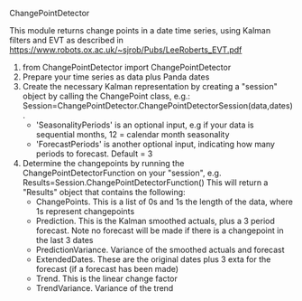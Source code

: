 ChangePointDetector

This module returns change points in a date time series, using Kalman filters and EVT as described in https://www.robots.ox.ac.uk/~sjrob/Pubs/LeeRoberts_EVT.pdf

1. from ChangePointDetector import ChangePointDetector
2. Prepare your time series as data plus Panda dates
3. Create  the necessary Kalman representation by creating a "session" object by calling the ChangePoint class, e.g.:
	Session=ChangePointDetector.ChangePointDetectorSession(data,dates). 
	- 'SeasonalityPeriods' is an optional input, e.g if your data is sequential months, 12 = calendar month seasonality
	- 'ForecastPeriods' is another optional input, indicating how many periods to forecast.  Default = 3
4. Determine the changepoints by running the ChangePointDetectorFunction on your "session", e.g. Results=Session.ChangePointDetectorFunction()
   This will return a "Results" object that contains the following:
	- ChangePoints. This is a list of 0s and 1s the length of the data, where 1s represent changepoints
	- Prediction. This is the Kalman smoothed actuals, plus a 3 period forecast. Note no forecast will be made if there is a changepoint in the last 3 			dates
	- PredictionVariance.  Variance of the smoothed actuals and forecast
	- ExtendedDates. These are the original dates plus 3 exta for the forecast (if a forecast has been made)
	- Trend. This is the linear change factor
	- TrendVariance. Variance of the trend